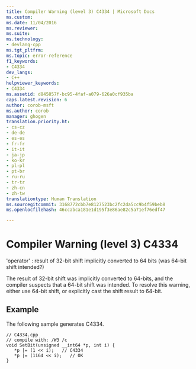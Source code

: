 ```yaml
---
title: Compiler Warning (level 3) C4334 | Microsoft Docs
ms.custom: 
ms.date: 11/04/2016
ms.reviewer: 
ms.suite: 
ms.technology:
- devlang-cpp
ms.tgt_pltfrm: 
ms.topic: error-reference
f1_keywords:
- C4334
dev_langs:
- C++
helpviewer_keywords:
- C4334
ms.assetid: d845857f-bc95-4faf-a079-626a0cf935ba
caps.latest.revision: 6
author: corob-msft
ms.author: corob
manager: ghogen
translation.priority.ht:
- cs-cz
- de-de
- es-es
- fr-fr
- it-it
- ja-jp
- ko-kr
- pl-pl
- pt-br
- ru-ru
- tr-tr
- zh-cn
- zh-tw
translationtype: Human Translation
ms.sourcegitcommit: 3168772cbb7e8127523bc2fc2da5cc9b4f59beb8
ms.openlocfilehash: 46ccabca181e1d195f3e86ae82c5a71ef76edf47

---
```

# Compiler Warning (level 3) C4334
'operator' : result of 32-bit shift implicitly converted to 64 bits (was 64-bit shift intended?)  
  
 The result of 32-bit shift was implicitly converted to 64-bits, and the compiler suspects that a 64-bit shift was intended.  To resolve this warning, either use 64-bit shift, or explicitly cast the shift result to 64-bit.  
  
## Example  
 The following sample generates C4334.  
  
```  
// C4334.cpp  
// compile with: /W3 /c  
void SetBit(unsigned __int64 *p, int i) {  
   *p |= (1 << i);   // C4334  
   *p |= (1i64 << i);   // OK  
}  
```


<!--HONumber=Jan17_HO1-->


